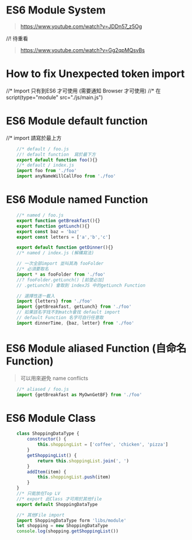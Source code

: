 # ES6 Module System
> https://www.youtube.com/watch?v=JDDn57_z5Og

//! 待重看
> https://www.youtube.com/watch?v=Gg2qpMQsvBs

#  How to fix Unexpected token import
//* Import 只有到ES6 才可使用 (需要通知 Browser 才可使用)
//* 在 script(type="module" src="./js/main.js")

# ES6 Module default function
//* import 請寫於最上方
```js
    //* default / foo.js
    //! default function  寫於最下方
    export default function foo(){}
    //* default / index.js
    import foo from './foo'
    import anyNameWillCallFoo from './foo'
```

# ES6 Module named Function 
```js
    //* named / foo.js
    export function getBreakfast(){}
    export function getLunch(){}
    export const baz = 'baz'
    export const letters = ['a','b','c']

    export default function getDinner(){}
    //* named / index.js (解構寫法)

    // 一次全部import 並叫其為 fooFolder
    //* 必須要取名
    import * as fooFolder from './foo'
    //? fooFolder.getLunch() [前墜必加]
    // .getLunch() 會取到 indexJS 中的getLunch Function

    // 選擇性逐一載入
    import {letters} from './foo'
    import {getBreakfast, getLunch} from './foo'
    // 如果該名字找不到match會找 default import
    // default Function 名字可自行任意取
    import dinnerTime, {baz, letter} from './foo'
```

# ES6 Module aliased Function (自命名Function)
> 可以用來避免 name conflicts
```js
    //* aliased / foo.js
    import {getBreakfast as MyOwnGetBF} from './foo'
```


# ES6 Module Class
```js
    class ShoppingDataType {
        constructor() {
            this.shoppingList = ['coffee', 'chicken', 'pizza']
        }
        getShoppingList() {
            return this.shoppingList.join(', ')
        }
        addItem(item) {
            this.shoppingList.push(item)
        }
    }
    //* 只能放在Top LV
    //* export 此Class 才可用於其他file
    export default ShoppingDataType 

    //* 其他File import
    import ShoppingDataType form 'libs/module'
    let shopping = new ShoppingDataType
    console.log(shopping.getShoppingList())
```